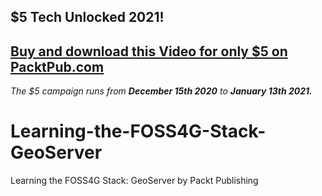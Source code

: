 ## $5 Tech Unlocked 2021!
[Buy and download this Video for only $5 on PacktPub.com](https://www.packtpub.com/product/learning-the-foss4g-stack-geoserver-video/9781800208926)
-----
*The $5 campaign         runs from __December 15th 2020__ to __January 13th 2021.__*

# Learning-the-FOSS4G-Stack-GeoServer
Learning the FOSS4G Stack: GeoServer by Packt Publishing
